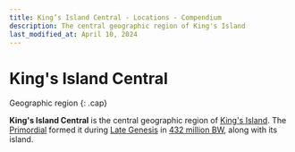```yaml
---
title: King’s Island Central - Locations - Compendium
description: The central geographic region of King's Island
last_modified_at: April 10, 2024
---
```


# King's Island Central
Geographic region
{: .cap}

**King's Island Central** is the central geographic region of [King's Island](/compendium/locations/kings-island). The [Primordial](/compendium/creatures/primordial/) formed it during [Late Genesis](/compendium/events/genesis/#late-genesis) in [432 million BW](/compendium/events/genesis/#432-million-bw), along with its island.